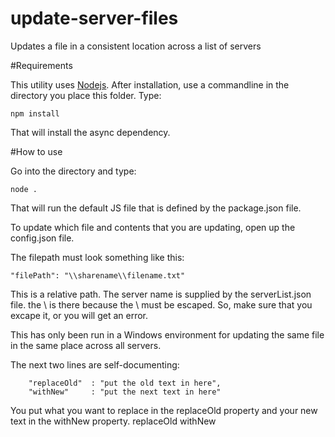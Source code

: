# update-server-files
Updates a file in a consistent location across a list of servers


#Requirements

This utility uses [Nodejs](https://nodejs.org).
After installation, use a commandline in the directory you place this folder.
Type: 

```
npm install
```

That will install the async dependency.

#How to use

Go into the directory and type:
```
node .
```

That will run the default JS file that is defined by the package.json file.

To update which file and contents that you are updating, open up the config.json file.

The filepath must look something like this:

```
"filePath": "\\sharename\\filename.txt"
```

This is a relative path. The server name is supplied by the serverList.json file.
the \\ is there because the \ must be escaped. So, make sure that you excape it, or you will get an error.

This has only been run in a Windows environment for updating the same file in the same place across all servers.

The next two lines are self-documenting:

```
	"replaceOld"  : "put the old text in here",
	"withNew"     : "put the next text in here"
```
	
You put what you want to replace in the replaceOld property and your new text in the withNew property.
replaceOld withNew
